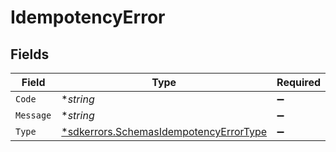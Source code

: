 # IdempotencyError


## Fields

| Field                                                                                        | Type                                                                                         | Required                                                                                     | Description                                                                                  |
| -------------------------------------------------------------------------------------------- | -------------------------------------------------------------------------------------------- | -------------------------------------------------------------------------------------------- | -------------------------------------------------------------------------------------------- |
| `Code`                                                                                       | **string*                                                                                    | :heavy_minus_sign:                                                                           | N/A                                                                                          |
| `Message`                                                                                    | **string*                                                                                    | :heavy_minus_sign:                                                                           | N/A                                                                                          |
| `Type`                                                                                       | [*sdkerrors.SchemasIdempotencyErrorType](../../models/errors/schemasidempotencyerrortype.md) | :heavy_minus_sign:                                                                           | idempotency_error                                                                            |